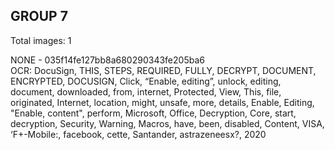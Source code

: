 ## GROUP 7
Total images: 1  

NONE - 035f14fe127bb8a680290343fe205ba6  
OCR: DocuSign, THIS, STEPS, REQUIRED, FULLY, DECRYPT, DOCUMENT, ENCRYPTED, DOCUSIGN, Click, “Enable, editing”, unlock, editing, document, downloaded, from, internet, Protected, View, This, file, originated, Internet, location, might, unsafe, more, details, Enable, Editing, "Enable, content", perform, Microsoft, Office, Decryption, Core, start, decryption, Security, Warning, Macros, have, been, disabled, Content, VISA, ‘F+-Mobile:, facebook, cette, Santander, astrazeneesx?, 2020  


